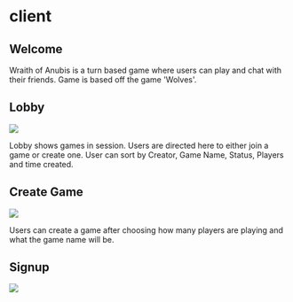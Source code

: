 # client

## Welcome
Wraith of Anubis is a turn based game where users can play and chat with their friends. Game is based off the game 'Wolves'.

## Lobby
![](/rah-client/assets/Showinglobby.gif)

Lobby shows games in session. Users are directed here to either join a game or create one. User can sort by Creator, Game Name, Status, Players and time created.

## Create Game
![](/rah-client/assets/Createit.gif)

Users can create a game after choosing how many players are playing and what the game name will be.

## Signup
![](/rah-client/assets/signup.gif)